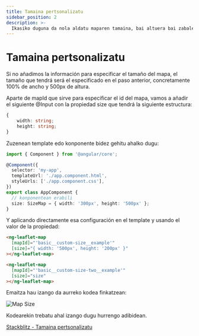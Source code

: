 ```yaml
---
title: Tamaina pertsonalizatu
sidebar_position: 2
description: >-
  Ikasiko duguna da nola aldatu maparen tamaina, bai altuera bai zabalera era lehenetsian dauden neurriak aldatuz
---
```


# Tamaina pertsonalizatu

Si no añadimos la información para especificar el tamaño del mapa, el tamaño que tendrá será el especificado en el paso anterior, concretamente 100% de ancho y 500px de altura.

Aparte de mapId que sirve para especificar el id del mapa, vamos a añadir el siguiente @Input con la propiedad size que tendrá la siguiente estructura:

```typescript
{
    width: string;
    height: string;
}
```

Zuzenean template edo konponente bidez gehitu ahalko dugu:

```typescript
import { Component } from '@angular/core';

@Component({
  selector: 'my-app',
  templateUrl: './app.component.html',
  styleUrls: ['./app.component.css'],
})
export class AppComponent {
  // konponentean erabili
  size: SizeMap = { width: '300px', height: '500px' };
}
```

Y aplicando directamente esa configuración en el template y usando el valor de la propiedad:


```html
<ng-leaflet-map
  [mapId]="'basic__custom-size__example'"
  [size]="{ width: '500px', height: '200px' }"
></ng-leaflet-map>

<ng-leaflet-map
  [mapId]="'basic__custom-size-two__example'"
  [size]="size"
></ng-leaflet-map>
```

Emaitza hau izango da aurreko kodea finkatzean:

![Map Size](https://raw.githubusercontent.com/mugan86/i18n-ng-leaflet-doc/master/.gitbook/assets/01-mapa-tama%C3%B1o.png)

Kodearekin trebatu ahal izango dugu hurrengo adibidean.

[Stackblitz - Tamaina pertsonalizatu](https://stackblitz.com/edit/angular-leaflet-map-basic-custom-size?embed=1&file=src/app/app.component.ts&theme=dark)

